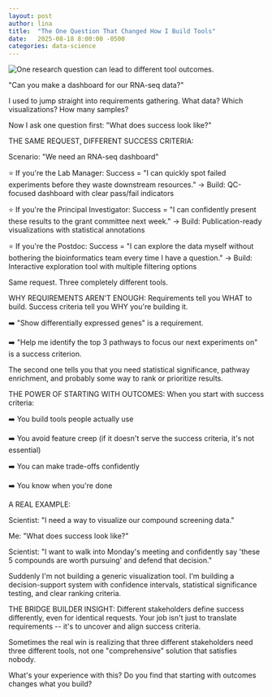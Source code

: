 ```yaml
---
layout: post
author: lina
title:  "The One Question That Changed How I Build Tools"
date:   2025-08-18 8:00:00 -0500
categories: data-science
---
```


![One research question can lead to different tool outcomes.](/assets/images/posts/2025-08-18-the-one-question-that-changed-how-i-build-tools.png)

"Can you make a dashboard for our RNA-seq data?"

I used to jump straight into requirements gathering. What data? Which visualizations? How many samples?

Now I ask one question first: "What does success look like?"

THE SAME REQUEST, DIFFERENT SUCCESS CRITERIA:

Scenario: "We need an RNA-seq dashboard"

⭐ If you're the Lab Manager: Success = "I can quickly spot failed experiments before they waste downstream resources." → Build: QC-focused dashboard with clear pass/fail indicators

⭐ If you're the Principal Investigator: Success = "I can confidently present these results to the grant committee next week." → Build: Publication-ready visualizations with statistical annotations

⭐ If you're the Postdoc: Success = "I can explore the data myself without bothering the bioinformatics team every time I have a question." → Build: Interactive exploration tool with multiple filtering options

Same request. Three completely different tools.

WHY REQUIREMENTS AREN'T ENOUGH: Requirements tell you WHAT to build. Success criteria tell you WHY you're building it.

➡️ "Show differentially expressed genes" is a requirement.

➡️ "Help me identify the top 3 pathways to focus our next experiments on" is a success criterion.

The second one tells you that you need statistical significance, pathway enrichment, and probably some way to rank or prioritize results.

THE POWER OF STARTING WITH OUTCOMES: When you start with success criteria:

➡️ You build tools people actually use

➡️ You avoid feature creep (if it doesn't serve the success criteria, it's not essential)

➡️ You can make trade-offs confidently

➡️ You know when you're done

A REAL EXAMPLE: 

Scientist: "I need a way to visualize our compound screening data."

Me: "What does success look like?"

Scientist: "I want to walk into Monday's meeting and confidently say 'these 5 compounds are worth pursuing' and defend that decision."

Suddenly I'm not building a generic visualization tool. I'm building a decision-support system with confidence intervals, statistical significance testing, and clear ranking criteria.

THE BRIDGE BUILDER INSIGHT: Different stakeholders define success differently, even for identical requests. Your job isn't just to translate requirements -- it's to uncover and align success criteria.

Sometimes the real win is realizing that three different stakeholders need three different tools, not one "comprehensive" solution that satisfies nobody.

What's your experience with this? Do you find that starting with outcomes changes what you build?